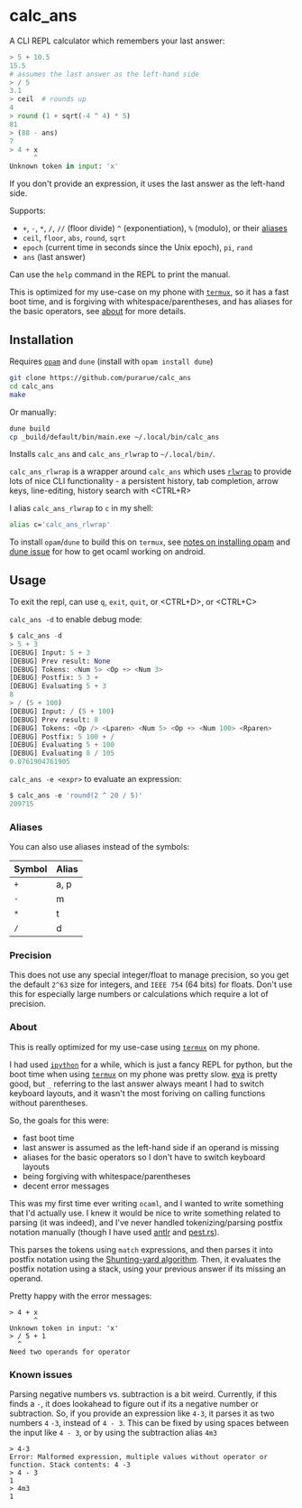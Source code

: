 # calc_ans

A CLI REPL calculator which remembers your last answer:

```python
> 5 + 10.5
15.5
# assumes the last answer as the left-hand side
> / 5
3.1
> ceil  # rounds up
4
> round (1 + sqrt(-4 ^ 4) * 5)
81
> (88 - ans)
7
> 4 + x
      ^
Unknown token in input: 'x'
```

If you don't provide an expression, it uses the last answer as the left-hand side.

Supports:

- `+`, `-`, `*`, `/`, `//` (floor divide) `^` (exponentiation), `%` (modulo), or their [aliases](#aliases)
- `ceil`, `floor`, `abs`, `round`, `sqrt`
- `epoch` (current time in seconds since the Unix epoch), `pi`, `rand`
- `ans` (last answer)

Can use the `help` command in the REPL to print the manual.

This is optimized for my use-case on my phone with [`termux`](https://termux.dev/en/), so it has a fast boot time, and is forgiving with whitespace/parentheses, and has aliases for the basic operators, see [about](#about) for more details.

## Installation

Requires [`opam`](https://opam.ocaml.org/doc/Install.html) and `dune` (install with `opam install dune`)

```bash
git clone https://github.com/purarue/calc_ans
cd calc_ans
make
```

Or manually:

```bash
dune build
cp _build/default/bin/main.exe ~/.local/bin/calc_ans
```

Installs `calc_ans` and `calc_ans_rlwrap` to `~/.local/bin/`.

`calc_ans_rlwrap` is a wrapper around `calc_ans` which uses [`rlwrap`](https://github.com/hanslub42/rlwrap) to provide lots of nice CLI functionality - a persistent history, tab completion, arrow keys, line-editing, history search with <CTRL+R>

I alias `calc_ans_rlwrap` to `c` in my shell:

```bash
alias c='calc_ans_rlwrap'
```

To install `opam`/`dune` to build this on `termux`, see [notes on installing opam](https://purarue.xyz/x/blog/devlog-ocaml-android/) and [dune issue](https://github.com/ocaml/dune/issues/8676#issuecomment-1739760304) for how to get ocaml working on android.

## Usage

To exit the repl, can use `q`, `exit`, `quit`, or <CTRL+D>, or <CTRL+C>

`calc_ans -d` to enable debug mode:

```python
$ calc_ans -d
> 5 + 3
[DEBUG] Input: 5 + 3
[DEBUG] Prev result: None
[DEBUG] Tokens: <Num 5> <Op +> <Num 3>
[DEBUG] Postfix: 5 3 +
[DEBUG] Evaluating 5 + 3
8
> / (5 + 100)
[DEBUG] Input: / (5 + 100)
[DEBUG] Prev result: 8
[DEBUG] Tokens: <Op /> <Lparen> <Num 5> <Op +> <Num 100> <Rparen>
[DEBUG] Postfix: 5 100 + /
[DEBUG] Evaluating 5 + 100
[DEBUG] Evaluating 8 / 105
0.0761904761905
```

`calc_ans -e <expr>` to evaluate an expression:

```python
$ calc_ans -e 'round(2 ^ 20 / 5)'
209715
```

### Aliases

You can also use aliases instead of the symbols:

| Symbol | Alias |
| ------ | ----- |
| `+`    | a, p  |
| `-`    | m     |
| `*`    | t     |
| `/`    | d     |

### Precision

This does not use any special integer/float to manage precision, so you get the default `2^63` size for integers, and `IEEE 754` (64 bits) for floats. Don't use this for especially large numbers or calculations which require a lot of precision.

### About

This is really optimized for my use-case using [`termux`](https://termux.dev/en/) on my phone.

I had used [`ipython`](https://github.com/ipython/ipython) for a while, which is just a fancy REPL for python, but the boot time when using [`termux`](https://termux.dev/en/) on my phone was pretty slow. [eva](https://github.com/nerdypepper/eva) is pretty good, but `_` referring to the last answer always meant I had to switch keyboard layouts, and it wasn't the most foriving on calling functions without parentheses.

So, the goals for this were:

- fast boot time
- last answer is assumed as the left-hand side if an operand is missing
- aliases for the basic operators so I don't have to switch keyboard layouts
- being forgiving with whitespace/parentheses
- decent error messages

This was my first time ever writing `ocaml`, and I wanted to write something that I'd actually use. I knew it would be nice to write something related to parsing (it was indeed), and I've never handled tokenizing/parsing postfix notation manually (though I have used [antlr](https://www.antlr.org/) and [pest.rs](https://pest.rs/)).

This parses the tokens using `match` expressions, and then parses it into postfix notation using the [Shunting-yard algorithm](https://en.wikipedia.org/wiki/Shunting-yard_algorithm). Then, it evaluates the postfix notation using a stack, using your previous answer if its missing an operand.

Pretty happy with the error messages:

```
> 4 + x
      ^
Unknown token in input: 'x'
> / 5 + 1
  ^
Need two operands for operator
```

### Known issues

Parsing negative numbers vs. subtraction is a bit weird. Currently, if this finds a `-`, it does lookahead to figure out if its a negative number or subtraction. So, if you provide an expression like `4-3`, it parses it as two numbers `4` `-3`, instead of `4 - 3`. This can be fixed by using spaces between the input like `4 - 3`, or by using the subtraction alias `4m3`

```
> 4-3
Error: Malformed expression, multiple values without operator or function. Stack contents: 4 -3
> 4 - 3
1
> 4m3
1
```
